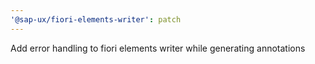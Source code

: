 ```yaml
---
'@sap-ux/fiori-elements-writer': patch
---
```


Add error handling to fiori elements writer while generating annotations
